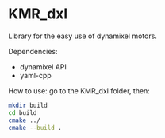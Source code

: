 # KMR_dxl

Library for the easy use of dynamixel motors.

Dependencies:
- dynamixel API
- yaml-cpp

How to use: go to the KMR_dxl folder, then:
```bash
mkdir build
cd build
cmake ../
cmake --build .
```
